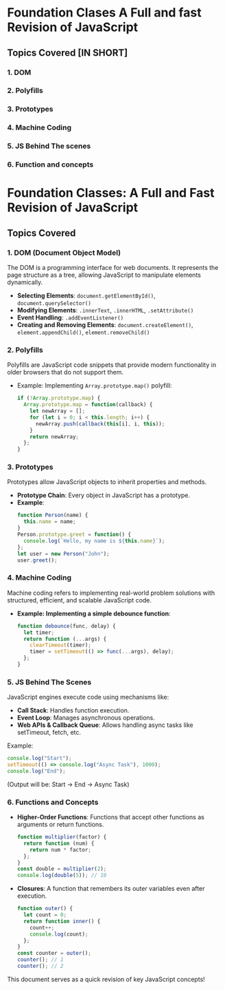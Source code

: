 # Foundation Clases A Full and fast Revision of JavaScript
## Topics Covered [IN SHORT]
### 1. DOM
### 2. Polyfills
### 3. Prototypes
### 4. Machine Coding
### 5. JS Behind The scenes
### 6. Function and concepts

# Foundation Classes: A Full and Fast Revision of JavaScript

## Topics Covered

### 1. DOM (Document Object Model)
The DOM is a programming interface for web documents. It represents the page structure as a tree, allowing JavaScript to manipulate elements dynamically.

- **Selecting Elements**: `document.getElementById()`, `document.querySelector()`
- **Modifying Elements**: `.innerText`, `.innerHTML`, `.setAttribute()`
- **Event Handling**: `.addEventListener()`
- **Creating and Removing Elements**: `document.createElement()`, `element.appendChild()`, `element.removeChild()`

### 2. Polyfills
Polyfills are JavaScript code snippets that provide modern functionality in older browsers that do not support them.

- Example: Implementing `Array.prototype.map()` polyfill:
  ```js
  if (!Array.prototype.map) {
    Array.prototype.map = function(callback) {
      let newArray = [];
      for (let i = 0; i < this.length; i++) {
        newArray.push(callback(this[i], i, this));
      }
      return newArray;
    };
  }
  ```

### 3. Prototypes
Prototypes allow JavaScript objects to inherit properties and methods.

- **Prototype Chain**: Every object in JavaScript has a prototype.
- **Example**:
  ```js
  function Person(name) {
    this.name = name;
  }
  Person.prototype.greet = function() {
    console.log(`Hello, my name is ${this.name}`);
  };
  let user = new Person("John");
  user.greet();
  ```

### 4. Machine Coding
Machine coding refers to implementing real-world problem solutions with structured, efficient, and scalable JavaScript code.

- **Example: Implementing a simple debounce function**:
  ```js
  function debounce(func, delay) {
    let timer;
    return function (...args) {
      clearTimeout(timer);
      timer = setTimeout(() => func(...args), delay);
    };
  }
  ```

### 5. JS Behind The Scenes
JavaScript engines execute code using mechanisms like:

- **Call Stack**: Handles function execution.
- **Event Loop**: Manages asynchronous operations.
- **Web APIs & Callback Queue**: Allows handling async tasks like setTimeout, fetch, etc.

Example:
```js
console.log("Start");
setTimeout(() => console.log("Async Task"), 1000);
console.log("End");
```
(Output will be: Start -> End -> Async Task)

### 6. Functions and Concepts
- **Higher-Order Functions**: Functions that accept other functions as arguments or return functions.
  ```js
  function multiplier(factor) {
    return function (num) {
      return num * factor;
    };
  }
  const double = multiplier(2);
  console.log(double(5)); // 10
  ```

- **Closures**: A function that remembers its outer variables even after execution.
  ```js
  function outer() {
    let count = 0;
    return function inner() {
      count++;
      console.log(count);
    };
  }
  const counter = outer();
  counter(); // 1
  counter(); // 2
  ```

This document serves as a quick revision of key JavaScript concepts!
